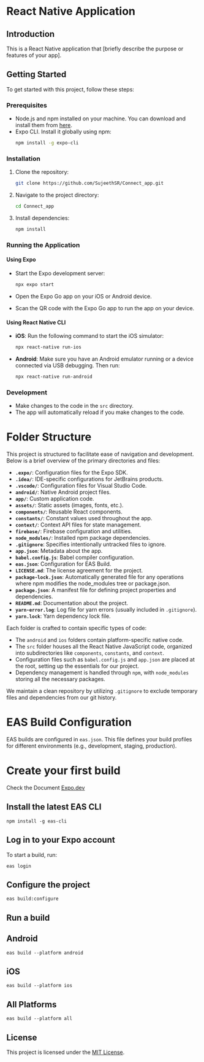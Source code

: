 # React Native Application

## Introduction

This is a React Native application that [briefly describe the purpose or features of your app].

## Getting Started

To get started with this project, follow these steps:

### Prerequisites

- Node.js and npm installed on your machine. You can download and install them from [here](https://nodejs.org/).
- Expo CLI. Install it globally using npm:
  ```bash
  npm install -g expo-cli
  ```

### Installation

1. Clone the repository:

   ```bash
   git clone https://github.com/SujeethSR/Connect_app.git
   ```

2. Navigate to the project directory:

   ```bash
   cd Connect_app
   ```

3. Install dependencies:

   ```bash
   npm install
   ```

### Running the Application

#### Using Expo

- Start the Expo development server:

  ```bash
  npx expo start
  ```

- Open the Expo Go app on your iOS or Android device.
- Scan the QR code with the Expo Go app to run the app on your device.

#### Using React Native CLI

- **iOS**: Run the following command to start the iOS simulator:

  ```bash
  npx react-native run-ios
  ```

- **Android**: Make sure you have an Android emulator running or a device connected via USB debugging. Then run:

  ```bash
  npx react-native run-android
  ```

### Development

- Make changes to the code in the `src` directory.
- The app will automatically reload if you make changes to the code.

# Folder Structure

This project is structured to facilitate ease of navigation and development. Below is a brief overview of the primary directories and files:

- **`.expo/`**: Configuration files for the Expo SDK.
- **`.idea/`**: IDE-specific configurations for JetBrains products.
- **`.vscode/`**: Configuration files for Visual Studio Code.
- **`android/`**: Native Android project files.
- **`app/`**: Custom application code.
- **`assets/`**: Static assets (images, fonts, etc.).
- **`components/`**: Reusable React components.
- **`constants/`**: Constant values used throughout the app.
- **`context/`**: Context API files for state management.
- **`firebase/`**: Firebase configuration and utilities.
- **`node_modules/`**: Installed npm package dependencies.
- **`.gitignore`**: Specifies intentionally untracked files to ignore.
- **`app.json`**: Metadata about the app.
- **`babel.config.js`**: Babel compiler configuration.
- **`eas.json`**: Configuration for EAS Build.
- **`LICENSE.md`**: The license agreement for the project.
- **`package-lock.json`**: Automatically generated file for any operations where npm modifies the node_modules tree or package.json.
- **`package.json`**: A manifest file for defining project properties and dependencies.
- **`README.md`**: Documentation about the project.
- **`yarn-error.log`**: Log file for yarn errors (usually included in `.gitignore`).
- **`yarn.lock`**: Yarn dependency lock file.

Each folder is crafted to contain specific types of code:

- The `android` and `ios` folders contain platform-specific native code.
- The `src` folder houses all the React Native JavaScript code, organized into subdirectories like `components`, `constants`, and `context`.
- Configuration files such as `babel.config.js` and `app.json` are placed at the root, setting up the essentials for our project.
- Dependency management is handled through `npm`, with `node_modules` storing all the necessary packages.

We maintain a clean repository by utilizing `.gitignore` to exclude temporary files and dependencies from our git history.

# EAS Build Configuration

EAS builds are configured in `eas.json`. This file defines your build profiles for different environments (e.g., development, staging, production).

# Create your first build

Check the Document [Expo.dev](https://docs.expo.dev/build/introduction/)


## Install the latest EAS CLI

```
npm install -g eas-cli
```

## Log in to your Expo account

To start a build, run:

```
eas login
```

## Configure the project

```
eas build:configure
```

## Run a build 

## Android

```
eas build --platform android
```

## iOS

```
eas build --platform ios
```

## All Platforms

```
eas build --platform all
```
## License

This project is licensed under the [MIT License](LICENSE.md).
